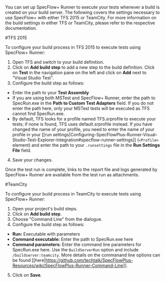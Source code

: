 You can set up SpecFlow+ Runner to execute your tests whenever a build is created on your build server. The following covers the settings necessary to use SpecFlow+ with either TFS 2015 or TeamCity. For more information on the build settings in either TFS or TeamCity, please refer to the respective documentation.

#TFS 2015

To configure your build process in TFS 2015 to execute tests using SpecFlow+ Runner:

1. Open TFS and switch to your build definition.
2. Click on **Add build step** to add a new step to the build definition. Click on **Test** in the navigation pane on the left and click on **Add** next to "Visual Studio Test".
3. Configure the build step as follows:  
  * Enter the path to your **Test Assembly**
  * If you are using both MSTest and SpecFlow+ Runner, enter the path to SpecRun.exe in the **Path to Custom Test Adapters** field. If you do not enter the path here, only your MSTest tests will be executed as TFS cannot find SpecRun.exe.
  * By default, TFS looks for a profile named TFS.srprofile to execute your tests; if none is found, TFS uses default.srprofile instead. If you have changed the name of your profile, you need to enter the name of your profile in your [[run settings|Configuring-SpecFlowPlus-Runner-Visual-Studio-Test-Explorer-Integration#specflow-runner-settings]] (`<Profile>` element) and enter the path to your `.runsettings` file in the **Run Settings File** field.
4. Save your changes.

Once the test run is complete, links to the report file and logs generated by SpecFlow+ Runner are available from the test run as attachments.

#TeamCity


To configure your build process in TeamCity to execute tests using SpecFlow+ Runner:

1. Open your project's build steps.
2. Click on **Add build step**.
3. Choose "Command Line" from the dialogue.
4. Configure the build step as follows:  
  * **Run:** Executable with parameters
  * **Command executable:** Enter the path to SpecRun.exe here
  * **Command parameters:** Enter the command line parameters for SpecRun.exe here. Use the `BuildServerRun` option and include `/buildserver:teamcity`. More details on the commanand line options can be found [[here|https://github.com/techtalk/SpecFlowPlus-Resources/wiki/SpecFlowPlus-Runner-Command-Line]].
5. Click on **Save**.